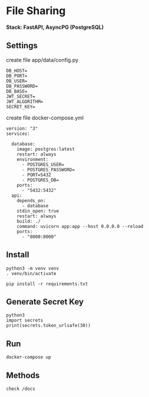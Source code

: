 # File Sharing

<b>Stack: FastAPI, AsyncPG (PostgreSQL)</b>


## Settings
create file app/data/config.py
```
DB_HOST=
DB_PORT=
DB_USER=
DB_PASSWORD=
DB_BASE=
JWT_SECRET=
JWT_ALGORITHM=
SECRET_KEY=
```
create file docker-compose.yml
```
version: "3"
services:

  database:
    image: postgres:latest
    restart: always
    environment:
      - POSTGRES_USER=
      - POSTGRES_PASSWORD=
      - PORT=5432
      - POSTGRES_DB=
    ports:
      - "5432:5432"
  api:
    depends_on:
      - database
    stdin_open: true
    restart: always
    build: ./
    command: uvicorn app:app --host 0.0.0.0 --reload
    ports:
      - "8000:8000"
```

## Install
```
python3 -m venv venv
. venv/bin/activate

pip install -r requirements.txt
```

## Generate Secret Key
```
python3
import secrets
print(secrets.token_urlsafe(30))
```

## Run
```
docker-compose up
```

## Methods
```check /docs```
